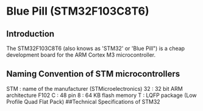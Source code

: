 # Blue Pill (STM32F103C8T6)

## Introduction
The STM32F103C8T6 (also knows as 'STM32' or 'Blue Pill") is a cheap development board for the ARM Cortex M3 microcontroller.

## Naming Convention of STM microcontrollers
STM : name of the manufacturer (STMicroelectronics)
32 : 32 bit ARM architecture
F102
C : 48 pin
8 : 64 KB flash memory
T : LQFP package (Low Profile Quad Flat Pack)
##Technical Specifications of STM32
